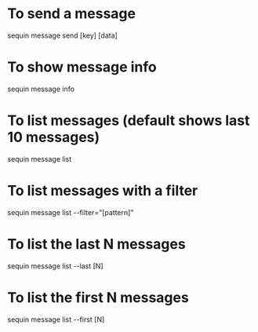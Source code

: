 # To send a message

sequin message send [key] [data]

# To show message info

sequin message info

# To list messages (default shows last 10 messages)

sequin message list

# To list messages with a filter

sequin message list --filter="[pattern]"

# To list the last N messages

sequin message list --last [N]

# To list the first N messages

sequin message list --first [N]
